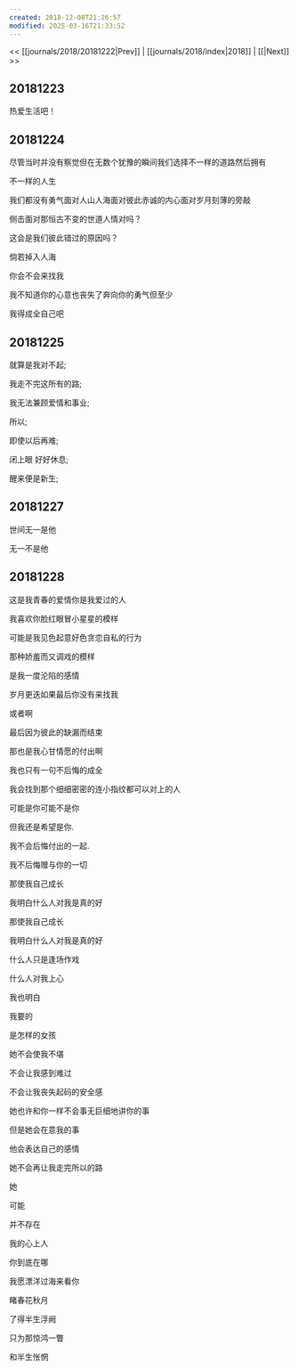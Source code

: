 ```yaml
---
created: 2018-12-08T21:26:57
modified: 2025-03-16T21:33:52
---
```


<< [[journals/2018/20181222|Prev]] | [[journals/2018/index|2018]] | [[|Next]] >>

## 20181223

热爱生活吧！

## 20181224

尽管当时并没有察觉但在无数个犹豫的瞬间我们选择不一样的道路然后拥有

不一样的人生

我们都没有勇气面对人山人海面对彼此赤诚的内心面对岁月刻薄的旁敲

侧击面对那恒古不变的世道人情对吗？

这会是我们彼此错过的原因吗？

倘若掉入人海

你会不会来找我

我不知道你的心意也丧失了奔向你的勇气但至少

我得成全自己吧

## 20181225

就算是我对不起;

我走不完这所有的路;

我无法兼顾爱情和事业;

所以;

即使以后再难;

闭上眼 好好休息;

醒来便是新生;

## 20181227

世间无一是他

无一不是他

## 20181228

这是我青春的爱情你是我爱过的人

我喜欢你脸红眼冒小星星的模样

可能是我见色起意好色贪恋自私的行为

那种娇羞而又调戏的模样

是我一度沦陷的感情

岁月更迭如果最后你没有来找我

或者啊

最后因为彼此的缺漏而结束

那也是我心甘情愿的付出啊

我也只有一句不后悔的成全

我会找到那个细细密密的连小指纹都可以对上的人

可能是你可能不是你

但我还是希望是你.

我不会后悔付出的一起.

我不后悔赠与你的一切

那使我自己成长

我明白什么人对我是真的好

那使我自己成长

我明白什么人对我是真的好

什么人只是逢场作戏

什么人对我上心

我也明白

我要的

是怎样的女孩

她不会使我不堪

不会让我感到难过

不会让我丧失起码的安全感

她也许和你一样不会事无巨细地讲你的事

但是她会在意我的事

他会表达自己的感情

她不会再让我走完所以的路

她

可能

并不存在

我的心上人

你到底在哪

我愿漂洋过海来看你

睹春花秋月

了得半生浮阙

只为那惊鸿一瞥

和半生怅惘
